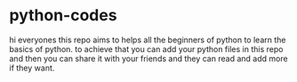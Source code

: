 # python-codes

hi everyones this repo aims to helps all the beginners of python to learn the basics of python. to achieve 
that you can add your python files in this repo and then you can share it with your friends and they can read and add more if they want.



